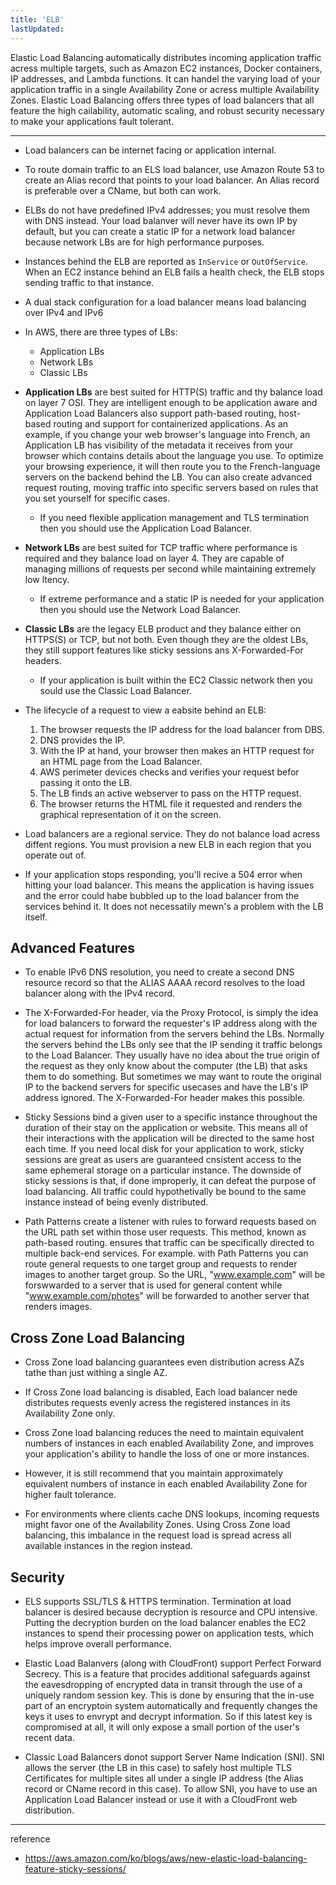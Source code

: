 ```yaml
---
title: 'ELB'
lastUpdated: 
---
```


Elastic Load Balancing automatically distributes incoming application traffic acress multiple targets, such as Amazon EC2 instances, Docker containers, IP addresses, and Lambda functions. It can handel the varying load of your application traffic in a single Availability Zone or acress multiple Availability Zones. Elastic Load Balancing offers three types of load balancers that all feature the high cailability, automatic scaling, and robust security necessary to make your applications fault tolerant.

---

- Load balancers can be internet facing or application internal.

- To route domain traffic to an ELS load balancer, use Amazon Route 53 to create an Alias record that points to your load balancer. An Alias record is preferable over a CName, but both can work.

- ELBs do not have predefined IPv4 addresses; you must resolve them with DNS instead. Your load balanver will never have its own IP by default, but you can create a static IP for a network load balancer because network LBs are for high performance purposes.

- Instances behind the ELB are reported as `InService` or `OutOfService`. When an EC2 instance behind an ELB fails a health check, the ELB stops sending traffic to that instance.

- A dual stack configuration for a load balancer means load balancing over IPv4 and IPv6

- In AWS, there are three types of LBs:
    - Application LBs
    - Network LBs
    - Classic LBs

- **Application LBs** are best suited for HTTP(S) traffic and thy balance load on layer 7 OSI. They are intelligent enough to be application aware and Application Load Balancers also support path-based routing, host-based routing and support for containerized applications. As an example, if you change your web browser's language into French, an Application LB has visibility of the metadata it receives from your browser which contains details about the language you use.
    To optimize your browsing experience, it will then route you to the French-language servers on the backend behind the LB. You can also create advanced request routing, moving traffic into specific servers based on rules that you set yourself for specific cases.
  - If you need flexible application management and TLS termination then you should use the Application Load Balancer.

- **Network LBs** are best suited for TCP traffic where performance is required and they balance load on layer 4. They are capable of managing millions of requests per second while maintaining extremely low ltency.  
  - If extreme performance and a static IP is needed for your application then you should use the Network Load Balancer.

- **Classic LBs** are the legacy ELB product and they balance either on HTTPS(S) or TCP, but not both. Even though they are the oldest LBs, they still support features like sticky sessions ans X-Forwarded-For headers.
  - If your application is built within the EC2 Classic network then you sould use the Classic Load Balancer.

- The lifecycle of a request to view a eabsite behind an ELB:
    1. The browser requests the IP address for the load balancer from DBS.
    2. DNS provides the IP.
    3. With the IP at hand, your browser then makes an HTTP request for an HTML page from the Load Balancer.
    4. AWS perimeter devices checks and verifies your request befor passing it onto the LB.
    5. The LB finds an active webserver to pass on the HTTP request.
    6. The browser returns the HTML file it requested and renders the graphical representation of it on the screen.

-  Load balancers are a regional service. They do not balance load acress diffent regions. You must provision a new ELB in each region that you operate out of.

- If your application stops responding, you'll recive a 504 error when hitting your load balancer. This means the application is having issues and the error could habe bubbled up to the load balancer from the services behind it. It does not necessatily mewn's a problem with the LB itself.

## Advanced Features

- To enable IPv6 DNS resolution, you need to create a second DNS resource record so that the ALIAS AAAA record resolves to the load balancer along with the IPv4 record.

- The X-Forwarded-For header, via the Proxy Protocol, is simply the idea for load balancers to forward the requester's IP address along with the actual request for information from the servers behind the LBs. Normally the servers behind the LBs only see that the IP sending it traffic belongs to the Load Balancer. They usually have no idea about the true origin of the request as they only know about the computer (the LB) that asks them to do something. But sometimes we may want to route the original IP to the backend servers for specific usecases and have the LB's IP address ignored. The X-Forwarded-For header makes this possible.

- Sticky Sessions bind a given user to a specific instance throughout the duration of their stay on the application or website. This means all of their interactions with the application will be directed to the same host each time. If you need local disk for your application to work, sticky sessions are great as users are guaranteed cnsistent access to the same ephemeral storage on a particular instance. The downside of sticky sessions is that, if done improperly, it can defeat the purpose of load balancing. All traffic could hypothetivally be bound to the same instance instead of being evenly distributed.

- Path Patterns create a listener with rules to forward requests based on the URL path set within those user requests. This method, known as path-based routing. ensures that traffic can be specifically directed to multiple back-end services. For example. with Path Patterns you can route general requests to one target group and requests to render images to another target group. So the URL, "www.example.com" will be forswwarded to a server that is used for general content while "www.example.com/photes" will be forwarded to another server that renders images.

## Cross Zone Load Balancing

- Cross Zone load balancing guarantees even distribution acress AZs tathe than just withing a single AZ.

- If Cross Zone load balancing is disabled, Each load balancer nede distributes requests evenly acress the registered instances in its Availability Zone only.

- Cross Zone load balancing reduces the need to maintain equivalent numbers of instances in each enabled Availability Zone, and improves your application's ability to handle the loss of one or more instances.
  
- However, it is still recommend that you maintain approximately equivalent numbers of instance in each enabled Availability Zone for higher fault tolerance.

- For environments where clients cache DNS lookups, incoming requests might favor one of the Availability Zones. Using Cross Zone load balancing, this imbalance in the request load is spread acress all available instances in the region instead.

## Security

- ELS supports SSL/TLS & HTTPS termination. Termination at load balancer is desired because decryption is resource and CPU intensive. Putting the decryption burden on the load balancer enables the EC2 instances to spend their processing power on application tests, which helps improve overall performance. 

- Elastic Load Balanvers (along with CloudFront) support Perfect Forward Secrecy. This is a feature that procides additional safeguards against the eavesdropping of encrypted data in transit through the use of a uniquely random session key. This is done by ensuring that the in-use part of an encryptoin system automatically and frequently changes the keys it uses to envrypt and decrypt information. So if this latest key is compromised at all, it will only expose a small portion of the user's recent data.

- Classic Load Balancers donot support Server Name Indication (SNI). SNI allows the server (the LB in this case) to safely host multiple TLS Certificates for multiple sites all under a single IP address (the Alias record or CName record in this case). To allow SNI, you have to use an Application Load Balancer instead or use it with a CloudFront web distribution.

---
reference
- https://aws.amazon.com/ko/blogs/aws/new-elastic-load-balancing-feature-sticky-sessions/